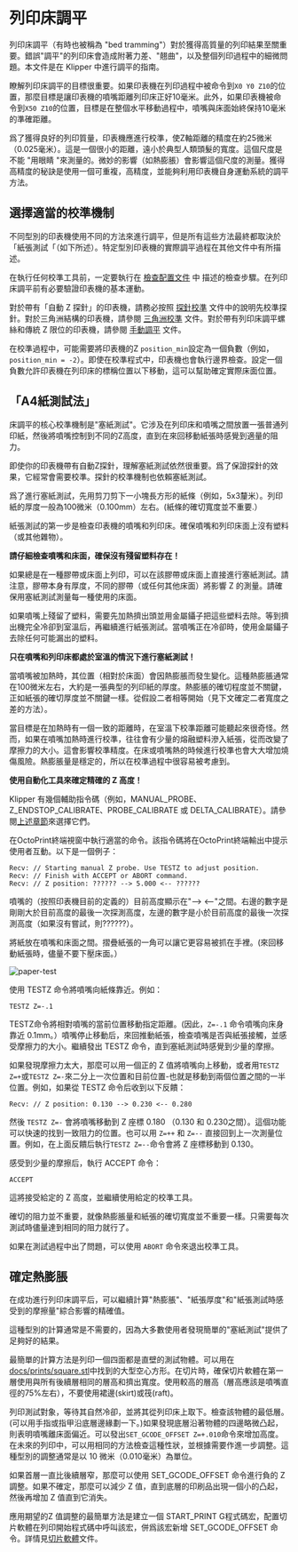 # 列印床調平

列印床調平（有時也被稱為 "bed tramming"）對於獲得高質量的列印結果至關重要。錯誤"調平"的列印床會造成附著力差、"翹曲"，以及整個列印過程中的細微問題。本文件是在 Klipper 中進行調平的指南。

瞭解列印床調平的目標很重要。如果印表機在列印過程中被命令到`X0 Y0 Z10`的位置，那麼目標是讓印表機的噴嘴距離列印床正好10毫米。此外，如果印表機被命令到`X50 Z10`的位置，目標是在整個水平移動過程中，噴嘴與床面始終保持10毫米的準確距離。

爲了獲得良好的列印質量，印表機應進行校準，使Z軸距離的精度在約25微米（0.025毫米）。這是一個很小的距離，遠小於典型人類頭髮的寬度。這個尺度是不能 "用眼睛 "來測量的。微妙的影響（如熱膨脹）會影響這個尺度的測量。獲得高精度的秘訣是使用一個可重複，高精度，並能夠利用印表機自身運動系統的調平方法。

## 選擇適當的校準機制

不同型別的印表機使用不同的方法來進行調平，但是所有這些方法最終都取決於「紙張測試「（如下所述）。特定型別印表機的實際調平過程在其他文件中有所描述。

在執行任何校準工具前，一定要執行在 [檢查配置文件](Config_checks.md) 中 描述的檢查步驟。在列印床調平前有必要驗證印表機的基本運動。

對於帶有「自動 Z 探針」的印表機，請務必按照 [探針校準](Probe_Calibrate.md) 文件中的說明先校準探針。對於三角洲結構的印表機，請參閱 [三角洲校準](Delta_Calibrate.md) 文件。對於帶有列印床調平螺絲和傳統 Z 限位的印表機，請參閱 [手動調平](Manual_Level.md) 文件。

在校準過程中，可能需要將印表機的Z `position_min`設定為一個負數（例如，`position_min = -2`）。即使在校準程式中，印表機也會執行邊界檢查。設定一個負數允許印表機在列印床的標稱位置以下移動，這可以幫助確定實際床面位置。

## 「A4紙測試法」

床調平的核心校準機制是"塞紙測試"。它涉及在列印床和噴嘴之間放置一張普通列印紙，然後將噴嘴控制到不同的Z高度，直到在來回移動紙張時感覺到適量的阻力。

即使你的印表機帶有自動Z探針，理解塞紙測試依然很重要。爲了保證探針的效果，它經常會需要校準。探針的校準機制也依賴塞紙測試。

爲了進行塞紙測試，先用剪刀剪下一小塊長方形的紙條（例如，5x3釐米）。列印紙的厚度一般為100微米（0.100mm）左右。(紙條的確切寬度並不重要.）

紙張測試的第一步是檢查印表機的噴嘴和列印床。確保噴嘴和列印床面上沒有塑料（或其他雜物）。

**請仔細檢查噴嘴和床面，確保沒有殘留塑料存在！**

如果總是在一種膠帶或床面上列印，可以在該膠帶或床面上直接進行塞紙測試。請注意，膠帶本身有厚度，不同的膠帶（或任何其他床面）將影響 Z 的測量。請確保用塞紙測試測量每一種使用的床面。

如果噴嘴上殘留了塑料，需要先加熱擠出頭並用金屬鑷子把這些塑料去除。等到擠出機完全冷卻到室溫后，再繼續進行紙張測試。當噴嘴正在冷卻時，使用金屬鑷子去除任何可能漏出的塑料。

**只在噴嘴和列印床都處於室溫的情況下進行塞紙測試！**

當噴嘴被加熱時，其位置（相對於床面）會因熱膨脹而發生變化。這種熱膨脹通常在100微米左右，大約是一張典型的列印紙的厚度。熱膨脹的確切程度並不關鍵，正如紙張的確切厚度並不關鍵一樣。從假設二者相等開始（見下文確定二者寬度之差的方法）。

當目標是在加熱時有一個一致的距離時，在室溫下校準距離可能聽起來很奇怪。然而，如果在噴嘴加熱時進行校準，往往會有少量的熔融塑料滲入紙張，從而改變了摩擦力的大小。這會影響校準精度。在床或噴嘴熱的時候進行校準也會大大增加燒傷風險。熱膨脹量是穩定的，所以在校準過程中很容易被考慮到。

**使用自動化工具來確定精確的 Z 高度！**

Klipper 有幾個輔助指令碼（例如，MANUAL_PROBE、Z_ENDSTOP_CALIBRATE、PROBE_CALIBRATE 或 DELTA_CALIBRATE）。請參閱[上述章節](#choose-the-appropriate-calibration-mechanism)來選擇它們。

在OctoPrint終端視窗中執行適當的命令。該指令碼將在OctoPrint終端輸出中提示使用者互動。以下是一個例子：

```
Recv: // Starting manual Z probe. Use TESTZ to adjust position.
Recv: // Finish with ACCEPT or ABORT command.
Recv: // Z position: ?????? --> 5.000 <-- ??????
```

噴嘴的（按照印表機目前的定義的）目前高度顯示在"--> <--"之間。右邊的數字是剛剛大於目前高度的最後一次探測高度，左邊的數字是小於目前高度的最後一次探測高度（如果沒有嘗試，則??????）。

將紙放在噴嘴和床面之間。摺疊紙張的一角可以讓它更容易被抓在手裡。(來回移動紙張時，儘量不要下壓床面。）

![paper-test](img/paper-test.jpg)

使用 TESTZ 命令將噴嘴向紙條靠近。例如：

```
TESTZ Z=-.1
```

TESTZ命令將相對噴嘴的當前位置移動指定距離。(因此，`Z=-.1` 命令噴嘴向床身靠近 0.1mm。）噴嘴停止移動后，來回推動紙張，檢查噴嘴是否與紙張接觸，並感受摩擦力的大小。繼續發出 TESTZ 命令，直到塞紙測試時感覺到少量的摩擦。

如果發現摩擦力太大，那麼可以用一個正的 Z 值將噴嘴向上移動，或者用`TESTZ Z=+`或`TESTZ Z=-`來二分上一次位置和目前位置-也就是移動到兩個位置之間的一半位置。例如，如果從 TESTZ 命令后收到以下反饋：

```
Recv: // Z position: 0.130 --> 0.230 <-- 0.280
```

然後 `TESTZ Z=-` 會將噴嘴移動到 Z 座標 0.180 （0.130 和 0.230之間）。這個功能可以快速的找到一致阻力的位置。也可以用 `Z=++` 和 `Z=--` 直接回到上一次測量位置。例如，在上面反饋后執行`TESTZ Z=--`命令會將 Z 座標移動到 0.130。

感受到少量的摩擦后，執行 ACCEPT 命令：

```
ACCEPT
```

這將接受給定的 Z 高度，並繼續使用給定的校準工具。

確切的阻力並不重要，就像熱膨脹量和紙張的確切寬度並不重要一樣。只需要每次測試時儘量達到相同的阻力就行了。

如果在測試過程中出了問題，可以使用 `ABORT` 命令來退出校準工具。

## 確定熱膨脹

在成功進行列印床調平后，可以繼續計算"熱膨脹"、"紙張厚度"和"紙張測試時感受到的摩擦量"綜合影響的精確值。

這種型別的計算通常是不需要的，因為大多數使用者發現簡單的"塞紙測試"提供了足夠好的結果。

最簡單的計算方法是列印一個四面都是直壁的測試物體。可以用在[docs/prints/square.stl](prints/square.stl)中找到的大型空心方形。在切片時，確保切片軟體在第一層使用與所有後續層相同的層高和擠出寬度。使用較高的層高（層高應該是噴嘴直徑的75%左右），不要使用裙邊(skirt)或筏(raft)。

列印測試對象，等待其自然冷卻，並將其從列印床上取下。檢查該物體的最低層。(可以用手指或指甲沿底層邊緣劃一下。)如果發現底層沿著物體的四邊略微凸起，則表明噴嘴離床面偏近。可以發出`SET_GCODE_OFFSET Z=+.010`命令來增加高度。在未來的列印中，可以用相同的方法檢查這種性狀，並根據需要作進一步調整。這種型別的調整通常是以 10 微米（0.010毫米）為單位。

如果首層一直比後續層窄，那麼可以使用 SET_GCODE_OFFSET 命令進行負的 Z 調整。如果不確定，那麼可以減少 Z 值，直到底層的印刷品出現一個小的凸起，然後再增加 Z 值直到它消失。

應用期望的Z 值調整的最簡單方法是建立一個 START_PRINT G程式碼宏，配置切片軟體在列印開始程式碼中呼叫該宏，併爲該宏新增 SET_GCODE_OFFSET 命令。詳情見[切片軟體](Slicers.md)文件。
